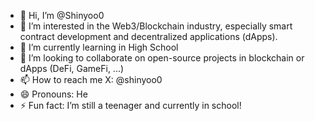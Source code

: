 - 👋 Hi, I’m @Shinyoo0
- 👀 I’m interested in the Web3/Blockchain industry, especially smart contract development and decentralized applications (dApps).
- 🌱 I’m currently learning in High School
- 💞️ I’m looking to collaborate on open-source projects in blockchain or dApps (DeFi, GameFi, ...)
- 📫 How to reach me X: @shinyoo0
- 😄 Pronouns: He
- ⚡ Fun fact: I’m still a teenager and currently in school!

<!---
Shinyoo0/Shinyoo0 is a ✨ special ✨ repository because its `README.md` (this file) appears on your GitHub profile.
You can click the Preview link to take a look at your changes.
--->
